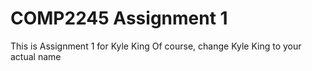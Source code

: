 # COMP2245 Assignment 1
This is Assignment 1 for Kyle King
Of course, change Kyle King to your actual name